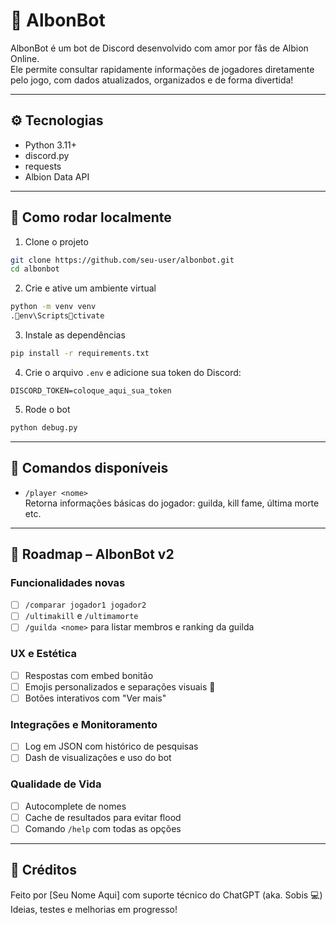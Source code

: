 # 🤖 AlbonBot

AlbonBot é um bot de Discord desenvolvido com amor por fãs de Albion Online.  
Ele permite consultar rapidamente informações de jogadores diretamente pelo jogo, com dados atualizados, organizados e de forma divertida!

---

## ⚙️ Tecnologias

- Python 3.11+
- discord.py
- requests
- Albion Data API

---

## 🚀 Como rodar localmente

1. Clone o projeto
```bash
git clone https://github.com/seu-user/albonbot.git
cd albonbot
```

2. Crie e ative um ambiente virtual
```bash
python -m venv venv
.env\Scriptsctivate
```

3. Instale as dependências
```bash
pip install -r requirements.txt
```

4. Crie o arquivo `.env` e adicione sua token do Discord:
```env
DISCORD_TOKEN=coloque_aqui_sua_token
```

5. Rode o bot
```bash
python debug.py
```

---

## 📜 Comandos disponíveis

- `/player <nome>`  
  Retorna informações básicas do jogador: guilda, kill fame, última morte etc.

---

## 📍 Roadmap – AlbonBot v2

### Funcionalidades novas
- [ ] `/comparar jogador1 jogador2`
- [ ] `/ultimakill` e `/ultimamorte`
- [ ] `/guilda <nome>` para listar membros e ranking da guilda

### UX e Estética
- [ ] Respostas com embed bonitão
- [ ] Emojis personalizados e separações visuais 🧩
- [ ] Botões interativos com "Ver mais"

### Integrações e Monitoramento
- [ ] Log em JSON com histórico de pesquisas
- [ ] Dash de visualizações e uso do bot

### Qualidade de Vida
- [ ] Autocomplete de nomes
- [ ] Cache de resultados para evitar flood
- [ ] Comando `/help` com todas as opções

---

## 🙌 Créditos

Feito por [Seu Nome Aqui] com suporte técnico do ChatGPT (aka. Sobis 💻)  
Ideias, testes e melhorias em progresso!
